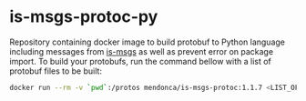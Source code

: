 # is-msgs-protoc-py

Repository containing docker image to build protobuf to Python language including messages from [is-msgs](https://github.com/labviros/is-msgs/tree/modern-cmake) as well as prevent error on package import. To build your protobufs, run the command bellow with a list of protobuf files to be built:

```bash
docker run --rm -v `pwd`:/protos mendonca/is-msgs-protoc:1.1.7 <LIST_OF_PROTOBUF_FILES>
```